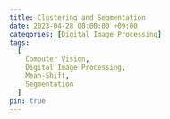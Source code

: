 ```yaml
---
title: Clustering and Segmentation
date: 2023-04-28 00:00:00 +09:00
categories: [Digital Image Processing]
tags:
  [
    Computer Vision,
    Digital Image Processing,
    Mean-Shift,
    Segmentation
  ]
pin: true
---
```


